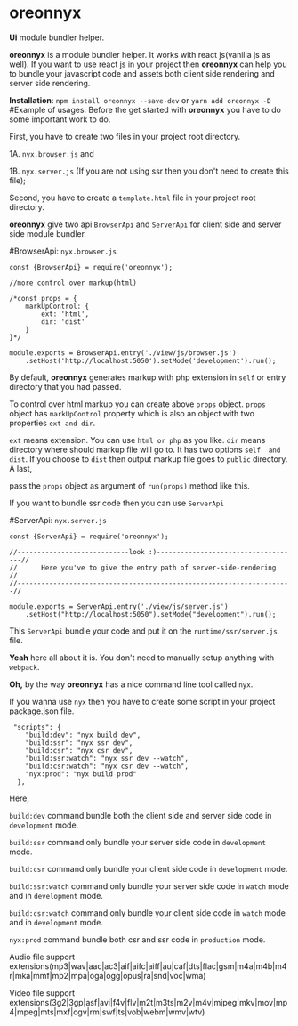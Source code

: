 # oreonnyx
**Ui** module bundler helper.

**oreonnyx** is a module bundler helper. It works with react js(vanilla js as well). If you want to use react js in your project then **oreonnyx** can help you to bundle your javascript code and assets both client side rendering and server side rendering.

**Installation**: `npm install oreonnyx --save-dev` or `yarn add oreonnyx -D`
#Example of usages:
Before the get started with **oreonnyx** you have to do some important work to do.

First, you have to create two files in your project root directory.

1A. `nyx.browser.js` and 

1B. `nyx.server.js` (If you are not using ssr then you don't need to create this file);

Second, you have to create a `template.html` file in your project root directory.

**oreonnyx** give two api `BrowserApi` and `ServerApi` for client side and server side module bundler.

#BrowserApi:
`nyx.browser.js`
~~~~
const {BrowserApi} = require('oreonnyx');

//more control over markup(html)

/*const props = {
    markUpControl: {
        ext: 'html',
        dir: 'dist' 
    }
}*/

module.exports = BrowserApi.entry('./view/js/browser.js')
    .setHost('http://localhost:5050').setMode('development').run();
~~~~
By default, **oreonnyx** generates markup with php extension in `self` or entry directory that you had passed.

To control over html markup you can create above `props` object. `props` object has `markUpControl` property which is also an object
with two properties `ext and dir`.

`ext` means extension. You can use `html or php` as you like.
`dir` means directory where should markup file will go to. It has two options `self  and dist`. If you choose to `dist` then output markup file goes to `public` directory. A last,

pass the `props` object as argument of `run(props)` method like this.

If you want to bundle ssr code then you can use `ServerApi`

#ServerApi:
`nyx.server.js`
~~~~
const {ServerApi} = require('oreonnyx');

//----------------------------look :)------------------------------------//
//      Here you've to give the entry path of server-side-rendering     //
//---------------------------------------------------------------------//

module.exports = ServerApi.entry('./view/js/server.js')
    .setHost("http://localhost:5050").setMode("development").run();
~~~~

This `ServerApi` bundle your code and put it on  the `runtime/ssr/server.js` file.


**Yeah** here all about it is. You don't need to manually setup anything with `webpack`.

**Oh,** by the way **oreonnyx** has a nice command line tool called `nyx`.

If you wanna use `nyx` then you have to create some script in your project package.json file.
~~~~
 "scripts": {
    "build:dev": "nyx build dev",
    "build:ssr": "nyx ssr dev",
    "build:csr": "nyx csr dev",
    "build:ssr:watch": "nyx ssr dev --watch",
    "build:csr:watch": "nyx csr dev --watch",
    "nyx:prod": "nyx build prod"
  },
~~~~

Here,

`build:dev` command bundle both the client side and server side code in `development` mode.

`build:ssr` command only bundle your server side code in `development` mode.

`build:csr` command only bundle your client side code in `development` mode.

`build:ssr:watch` command only bundle your server side code in `watch` mode and in `development` mode.

`build:csr:watch` command only bundle your client side code in `watch` mode and in `development` mode.

`nyx:prod` command bundle both csr and ssr code in `production`
mode.

Audio file support extensions(mp3|wav|aac|ac3|aif|aifc|aiff|au|caf|dts|flac|gsm|m4a|m4b|m4r|mka|mmf|mp2|mpa|oga|ogg|opus|ra|snd|voc|wma)

Video file support extensions(3g2|3gp|asf|avi|f4v|flv|m2t|m3ts|m2v|m4v|mjpeg|mkv|mov|mp4|mpeg|mts|mxf|ogv|rm|swf|ts|vob|webm|wmv|wtv)
